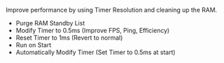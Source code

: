Improve performance by using Timer Resolution and cleaning up the RAM.



 - Purge RAM Standby List
 - Modify Timer to 0.5ms (Improve FPS, Ping, Efficiency)
 - Reset Timer to 1ms (Revert to normal)
 - Run on Start
 - Automatically Modify Timer (Set Timer to 0.5ms at start)

